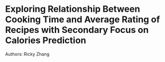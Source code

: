 # Exploring Relationship Between Cooking Time and Average Rating of Recipes with Secondary Focus on Calories Prediction

Authors: Ricky Zhang